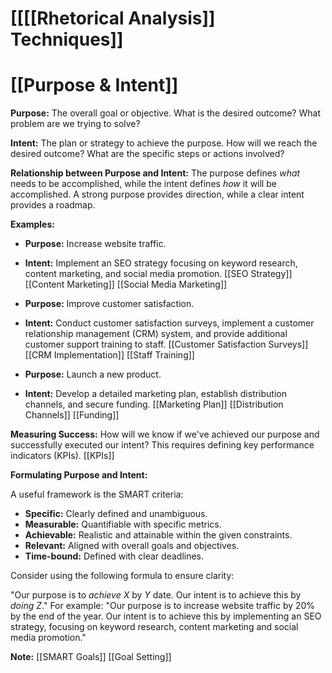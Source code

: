 # [[[[Rhetorical Analysis]] Techniques]]
# [[Purpose & Intent]]

**Purpose:**  The overall goal or objective. What is the desired outcome?  What problem are we trying to solve?

**Intent:** The plan or strategy to achieve the purpose. How will we reach the desired outcome?  What are the specific steps or actions involved?


**Relationship between Purpose and Intent:** The purpose defines *what* needs to be accomplished, while the intent defines *how* it will be accomplished.  A strong purpose provides direction, while a clear intent provides a roadmap.


**Examples:**

* **Purpose:** Increase website traffic.
* **Intent:** Implement an SEO strategy focusing on keyword research, content marketing, and social media promotion.  [[SEO Strategy]] [[Content Marketing]] [[Social Media Marketing]]


* **Purpose:** Improve customer satisfaction.
* **Intent:** Conduct customer satisfaction surveys, implement a customer relationship management (CRM) system, and provide additional customer support training to staff. [[Customer Satisfaction Surveys]] [[CRM Implementation]] [[Staff Training]]


* **Purpose:** Launch a new product.
* **Intent:** Develop a detailed marketing plan, establish distribution channels, and secure funding. [[Marketing Plan]] [[Distribution Channels]] [[Funding]]


**Measuring Success:**  How will we know if we've achieved our purpose and successfully executed our intent?  This requires defining key performance indicators (KPIs). [[KPIs]]

**Formulating Purpose and Intent:**

A useful framework is the SMART criteria:

* **Specific:** Clearly defined and unambiguous.
* **Measurable:** Quantifiable with specific metrics.
* **Achievable:** Realistic and attainable within the given constraints.
* **Relevant:** Aligned with overall goals and objectives.
* **Time-bound:** Defined with clear deadlines.

Consider using the following formula to ensure clarity:

"Our purpose is to $achieve \ X$ by $Y$ date. Our intent is to achieve this by $doing \ Z$."  For example: "Our purpose is to increase website traffic by 20% by the end of the year. Our intent is to achieve this by implementing an SEO strategy, focusing on keyword research, content marketing and social media promotion."


**Note:** [[SMART Goals]] [[Goal Setting]]
